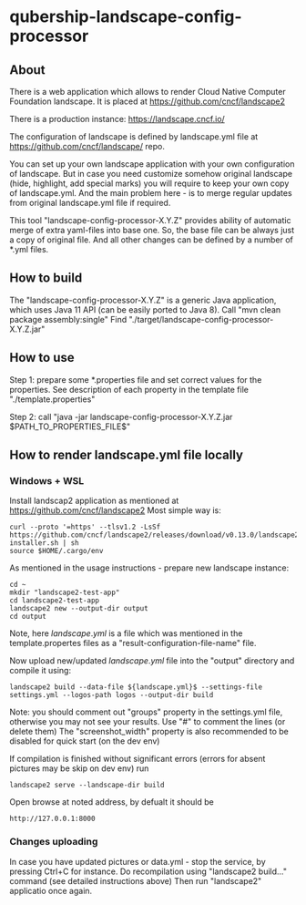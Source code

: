 # qubership-landscape-config-processor

## About
There is a web application which allows to render Cloud Native Computer Foundation landscape.
It is placed at https://github.com/cncf/landscape2

There is a production instance: https://landscape.cncf.io/

The configuration of landscape is defined by landscape.yml file at https://github.com/cncf/landscape/ repo.

You can set up your own landscape application with your own configuration of landscape.
But in case you need customize somehow original landscape (hide, highlight, add special marks)
you will require to keep your own copy of landscape.yml.
And the main problem here - is to merge regular updates from original landscape.yml file if required.

This tool "landscape-config-processor-X.Y.Z" provides ability of automatic merge of extra yaml-files into base one.
So, the base file can be always just a copy of original file. And all other changes can be defined by
a number of *.yml files.

## How to build
The "landscape-config-processor-X.Y.Z" is a generic Java application, which uses Java 11 API (can be easily ported to Java 8).
Call "mvn clean package assembly:single"
Find "./target/landscape-config-processor-X.Y.Z.jar"

## How to use
Step 1: prepare some *.properties file and set correct values for the properties.
See description of each property in the template file "./template.properties"

Step 2: call "java -jar landscape-config-processor-X.Y.Z.jar \$PATH_TO_PROPERTIES_FILE\$"

## How to render landscape.yml file locally
### Windows + WSL
Install landscap2 application as mentioned at https://github.com/cncf/landscape2
Most simple way is:
```shell
curl --proto '=https' --tlsv1.2 -LsSf https://github.com/cncf/landscape2/releases/download/v0.13.0/landscape2-installer.sh | sh
source $HOME/.cargo/env
```

As mentioned in the usage instructions - prepare new landscape instance:
```shell
cd ~
mkdir "landscape2-test-app"
cd landscape2-test-app
landscape2 new --output-dir output
cd output
```

Note, here ${landscape.yml}$ is a file which was mentioned in the template.propertes files as a "result-configuration-file-name" file.

Now upload new/updated ${landscape.yml}$ file into the "output" directory and compile it using:
```shell
landscape2 build --data-file ${landscape.yml}$ --settings-file settings.yml --logos-path logos --output-dir build
```
Note: you should comment out "groups" property in the settings.yml file, otherwise you may not see your results. Use "#" to comment the lines (or delete them)
The "screenshot_width" property is also recommended to be disabled for quick start (on the dev env)


If compilation is finished without significant errors (errors for absent pictures may be skip on dev env) run
```shell
landscape2 serve --landscape-dir build
```

Open browse at noted address, by defualt it should be
```
http://127.0.0.1:8000
```

### Changes uploading
In case you have updated pictures or data.yml - stop the service, by pressing Ctrl+C for instance.
Do recompilation using "landscape2 build..." command (see detailed instructions above)
Then run "landscape2" applicatio once again.

